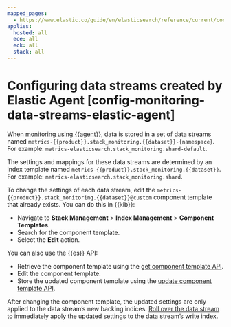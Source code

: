```yaml
---
mapped_pages:
  - https://www.elastic.co/guide/en/elasticsearch/reference/current/config-monitoring-data-streams-elastic-agent.html
applies:
  hosted: all
  ece: all
  eck: all
  stack: all
---
```


# Configuring data streams created by Elastic Agent [config-monitoring-data-streams-elastic-agent]

When [monitoring using {{agent}}](../stack-monitoring/collecting-monitoring-data-with-elastic-agent.md), data is stored in a set of data streams named `metrics-{{product}}.stack_monitoring.{{dataset}}-{namespace}`. For example: `metrics-elasticsearch.stack_monitoring.shard-default`.

The settings and mappings for these data streams are determined by an index template named `metrics-{{product}}.stack_monitoring.{{dataset}}`. For example: `metrics-elasticsearch.stack_monitoring.shard`.

To change the settings of each data stream, edit the `metrics-{{product}}.stack_monitoring.{{dataset}}@custom` component template that already exists. You can do this in {{kib}}:

* Navigate to **Stack Management** > **Index Management** > **Component Templates**.
* Search for the component template.
* Select the **Edit** action.

You can also use the {{es}} API:

* Retrieve the component template using the [get component template API](https://www.elastic.co/guide/en/elasticsearch/reference/current/getting-component-templates.html).
* Edit the component template.
* Store the updated component template using the [update component template API](https://www.elastic.co/guide/en/elasticsearch/reference/current/indices-component-template.html).

After changing the component template, the updated settings are only applied to the data stream’s new backing indices. [Roll over the data stream](../../../manage-data/data-store/index-types/use-data-stream.md#manually-roll-over-a-data-stream) to immediately apply the updated settings to the data stream’s write index.

